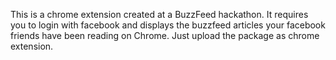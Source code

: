 This is a chrome extension created at a BuzzFeed hackathon. It requires you to login with facebook and displays the buzzfeed articles your facebook friends have been reading on Chrome. Just upload the package as chrome extension. 
